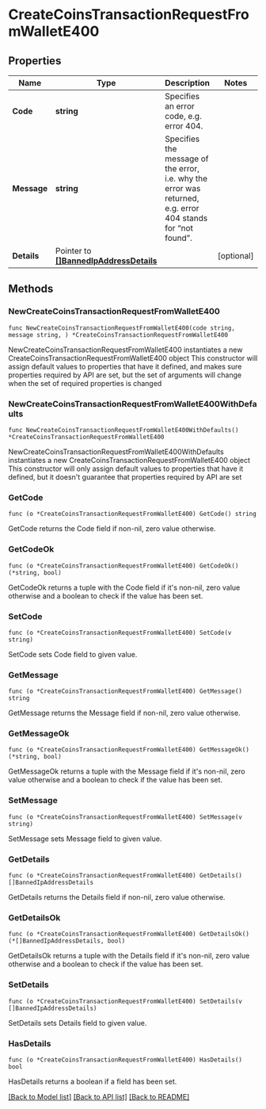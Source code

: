 # CreateCoinsTransactionRequestFromWalletE400

## Properties

Name | Type | Description | Notes
------------ | ------------- | ------------- | -------------
**Code** | **string** | Specifies an error code, e.g. error 404. | 
**Message** | **string** | Specifies the message of the error, i.e. why the error was returned, e.g. error 404 stands for “not found”. | 
**Details** | Pointer to [**[]BannedIpAddressDetails**](BannedIpAddressDetails.md) |  | [optional] 

## Methods

### NewCreateCoinsTransactionRequestFromWalletE400

`func NewCreateCoinsTransactionRequestFromWalletE400(code string, message string, ) *CreateCoinsTransactionRequestFromWalletE400`

NewCreateCoinsTransactionRequestFromWalletE400 instantiates a new CreateCoinsTransactionRequestFromWalletE400 object
This constructor will assign default values to properties that have it defined,
and makes sure properties required by API are set, but the set of arguments
will change when the set of required properties is changed

### NewCreateCoinsTransactionRequestFromWalletE400WithDefaults

`func NewCreateCoinsTransactionRequestFromWalletE400WithDefaults() *CreateCoinsTransactionRequestFromWalletE400`

NewCreateCoinsTransactionRequestFromWalletE400WithDefaults instantiates a new CreateCoinsTransactionRequestFromWalletE400 object
This constructor will only assign default values to properties that have it defined,
but it doesn't guarantee that properties required by API are set

### GetCode

`func (o *CreateCoinsTransactionRequestFromWalletE400) GetCode() string`

GetCode returns the Code field if non-nil, zero value otherwise.

### GetCodeOk

`func (o *CreateCoinsTransactionRequestFromWalletE400) GetCodeOk() (*string, bool)`

GetCodeOk returns a tuple with the Code field if it's non-nil, zero value otherwise
and a boolean to check if the value has been set.

### SetCode

`func (o *CreateCoinsTransactionRequestFromWalletE400) SetCode(v string)`

SetCode sets Code field to given value.


### GetMessage

`func (o *CreateCoinsTransactionRequestFromWalletE400) GetMessage() string`

GetMessage returns the Message field if non-nil, zero value otherwise.

### GetMessageOk

`func (o *CreateCoinsTransactionRequestFromWalletE400) GetMessageOk() (*string, bool)`

GetMessageOk returns a tuple with the Message field if it's non-nil, zero value otherwise
and a boolean to check if the value has been set.

### SetMessage

`func (o *CreateCoinsTransactionRequestFromWalletE400) SetMessage(v string)`

SetMessage sets Message field to given value.


### GetDetails

`func (o *CreateCoinsTransactionRequestFromWalletE400) GetDetails() []BannedIpAddressDetails`

GetDetails returns the Details field if non-nil, zero value otherwise.

### GetDetailsOk

`func (o *CreateCoinsTransactionRequestFromWalletE400) GetDetailsOk() (*[]BannedIpAddressDetails, bool)`

GetDetailsOk returns a tuple with the Details field if it's non-nil, zero value otherwise
and a boolean to check if the value has been set.

### SetDetails

`func (o *CreateCoinsTransactionRequestFromWalletE400) SetDetails(v []BannedIpAddressDetails)`

SetDetails sets Details field to given value.

### HasDetails

`func (o *CreateCoinsTransactionRequestFromWalletE400) HasDetails() bool`

HasDetails returns a boolean if a field has been set.


[[Back to Model list]](../README.md#documentation-for-models) [[Back to API list]](../README.md#documentation-for-api-endpoints) [[Back to README]](../README.md)


